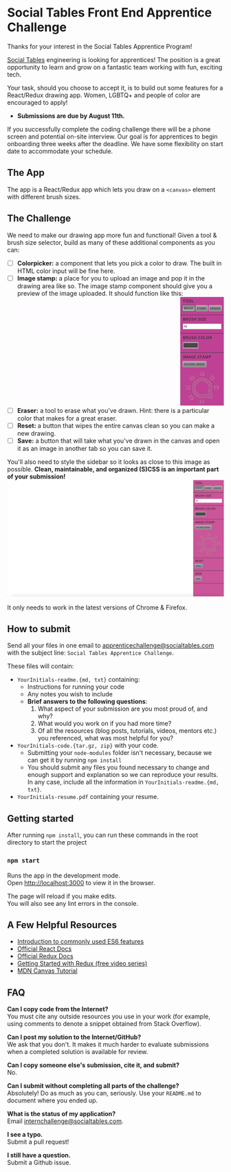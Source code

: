 # Social Tables Front End Apprentice Challenge
Thanks for your interest in the Social Tables Apprentice Program! 

[Social Tables](https://www.socialtables.com/) engineering is looking for apprentices! The position is a great opportunity to learn and grow on a fantastic team working with fun, exciting tech.

Your task, should you choose to accept it, is to build out some features for a React/Redux drawing app. Women, LGBTQ+ and people of color are encouraged to apply!

- **Submissions are due by August 11th.**

If you successfully complete the coding challenge there will be a phone screen and potential on-site interview.  Our goal is for apprentices to begin onboarding three weeks after the deadline. We have some flexibility on start date to accommodate your schedule.

## The App
The app is a React/Redux app which lets you draw on a `<canvas>` element with different brush sizes.

## The Challenge

We need to make our drawing app more fun and functional!
Given a tool & brush size selector, build as many of these additional components as you can:
- [ ] **Colorpicker:** a component that lets you pick a color to draw. The built in HTML color input will be fine here.
- [ ] **Image stamp:** a place for you to upload an image and pop it in the drawing area like so. The image stamp component should give you a preview of the image uploaded. It should function like this: ![Image Stamp Tool](/public/img/stamp.gif?raw=true "Image Stamp Tool")
- [ ] **Eraser:** a tool to erase what you've drawn. Hint: there is a particular color that makes for a great eraser.
- [ ] **Reset:** a button that wipes the entire canvas clean so you can make a new drawing.
- [ ] **Save:** a button that will take what you've drawn in the canvas and open it as an image in another tab so you can save it.

You'll also need to style the sidebar so it looks as close to this image as possible. **Clean, maintainable, and organized (S)CSS is an important part of your submission!**
![Design](/public/img/design.png?raw=true "Design")

It only needs to work in the latest versions of Chrome & Firefox.

## How to submit
Send all your files in one email to [apprenticechallenge@socialtables.com](mailto:apprenticechallenge@socialtables.com) with the subject line: `Social Tables Apprentice Challenge`.

These files will contain:

* `YourInitials-readme.{md, txt}` containing:
    * Instructions for running your code
    * Any notes you wish to include
    * **Brief answers to the following questions**:
        1. What aspect of your submission are you most proud of, and why?
        1. What would you work on if you had more time?  
        1. Of all the resources (blog posts, tutorials, videos, mentors etc.) you referenced, what was most helpful for you?
* `YourInitials-code.{tar.gz, zip}` with your code.
    * Submitting your `node-modules` folder isn't necessary, because we can get it by running `npm install`
    * You should submit any files you found necessary to change and enough support and explanation so we can reproduce your results. In any case, include all the information in `YourInitials-readme.{md, txt}`.
* `YourInitials-resume.pdf` containing your resume.

## Getting started

After running `npm install`, you can run these commands in the root directory to start the project

### `npm start`

Runs the app in the development mode.<br>
Open [http://localhost:3000](http://localhost:3000) to view it in the browser.

The page will reload if you make edits.<br>
You will also see any lint errors in the console.

## A Few Helpful Resources
* [Introduction to commonly used ES6 features](https://zellwk.com/blog/es6/)
* [Official React Docs](https://facebook.github.io/react/docs/hello-world.html)
* [Official Redux Docs](http://redux.js.org/docs/basics/)
* [Getting Started with Redux (free video series)](https://egghead.io/courses/getting-started-with-redux)
* [MDN Canvas Tutorial](https://developer.mozilla.org/en-US/docs/Web/API/Canvas_API/Tutorial)

## FAQ

**Can I copy code from the Internet?**  
You must cite any outside resources you use in your work (for example, using comments to denote a snippet obtained from Stack Overflow).  

**Can I post my solution to the Internet/GitHub?**  
We ask that you don't. It makes it much harder to evaluate submissions when a completed solution is available for review.

**Can I copy someone else's submission, cite it, and submit?**  
No.

**Can I submit without completing all parts of the challenge?**  
Absolutely! Do as much as you can, seriously. Use your `README.md` to document where you ended up. 

**What is the status of my application?**  
Email [internchallenge@socialtables.com](mailto:internchallenge@socialtables.com).

**I see a typo.**  
Submit a pull request!

**I still have a question.**  
Submit a Github issue.
